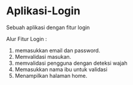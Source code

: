 # Aplikasi-Login
Sebuah aplikasi dengan fitur login

Alur Fitur Login :
1. memasukkan email dan password.
2. Memvalidasi masukan.
3. memvalidasi pengguna dengan deteksi wajah
4. Memasukkan nama ibu untuk validasi
5. Menampilkan halaman home.

